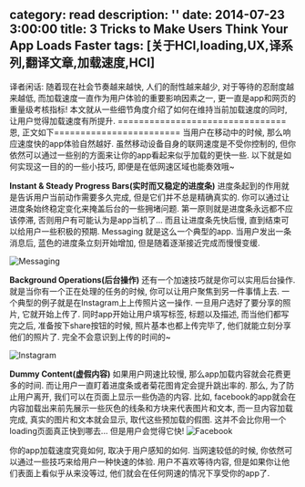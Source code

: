 category: read
description: ''
date: 2014-07-23 3:00:00
title:  3 Tricks to Make Users Think Your App Loads Faster
tags: [关于HCI,loading,UX,译系列,翻译文章,加载速度,HCI]
---

译者闲话: 随着现在社会节奏越来越快, 人们的耐性越来越少, 对于等待的忍耐度越来越低, 而加载速度一直作为用户体验的重要影响因素之一, 更一直是app和网页的重量级考核指标! 本文就从一些细节角度介绍了如何在维持当前加载速度的同时, 让用户觉得加载速度有所提升.
================================恩, 正文如下========================
当用户在移动中的时候, 那么响应速度快的app体验自然越好. 虽然移动设备自身的联网速度是不受你控制的, 但你依然可以通过一些别的方面来让你的app看起来似乎加载的更快一些. 以下就是如何实现这一目的的一些小技巧, 即便是在低网速区域也能奏效哦~

<strong>Instant &amp; Steady Progress Bars(实时而又稳定的进度条)</strong>
进度条起到的作用就是告诉用户当前动作需要多久完成, 但是它们并不总是精确真实的. 你可以通过让进度条始终稳定变化来掩盖后台的一些拥堵问题. 第一原则就是进度条永远都不应该停滞, 否则用户有可能认为是app当机了... 而且让进度条先快后慢, 直到结束可以给用户一些积极的预期. Messaging 就是这么一个典型的app. 当用户发出一条消息后, 蓝色的进度条立刻开始增加, 但是随着逐渐接近完成而慢慢变缓.

<img src="http://uxmovement.com/wp-content/uploads/2014/07/instant-progress.png" alt="Messaging" />

<strong>Background Operations(后台操作)</strong>
还有一个加速技巧就是你可以实用后台操作. 就是当你有一个正在处理的任务的时候, 你可以让用户聚焦到另一件事情上去. 一个典型的例子就是在Instagram上上传照片这一操作. 一旦用户选好了要分享的照片, 它就开始上传了. 同时app开始让用户填写标签, 标题以及描述, 而当他们都写完之后, 准备按下share按钮的时候, 照片基本也都上传完毕了, 他们就能立刻分享他们的照片了. 完全不会意识到上传的时间的~

<img src="http://uxmovement.com/wp-content/uploads/2014/07/background-operations.png" alt="Instagram" />

<strong>Dummy Content(虚假内容)</strong>
如果用户网速比较慢, 那么app加载内容就会花费更多的时间. 而让用户一直盯着进度条或者菊花图肯定会提升跳出率的. 那么, 为了防止用户离开, 我们可以在页面上显示一些伪造的内容. 比如, facebook的app就会在内容加载出来前先展示一些灰色的线条和方块来代表图片和文本, 而一旦内容加载完成, 真实的图片和文本就会显示, 取代这些预加载的假图. 这并不会比你用一个loading页面真正快到哪去... 但是用户会觉得它快!
<img src="http://uxmovement.com/wp-content/uploads/2014/07/dummy-content.png" alt="Facebook" />

你的app加载速度究竟如何, 取决于用户感知的如何. 当网速较低的时候, 你依然可以通过一些技巧来给用户一种快速的体验. 用户不喜欢等待内容, 但是如果你让他们表面上看似乎从来没等过, 他们就会在任何网速的情况下享受你的app了.
